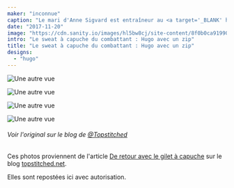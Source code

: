 ```yaml
---
maker: "inconnue"
caption: "Le mari d'Anne Sigvard est entraîneur au <a target='_BLANK' href='http://fighter.org'/>club de boxe locale</a>. D'où le nom de sweat à capuche de combattant"
date: "2017-11-20"
image: "https://cdn.sanity.io/images/hl5bw8cj/site-content/8f0b0ca919900145250b0af08401775198623eda-1001x1500.jpg"
intro: "Le sweat à capuche du combattant : Hugo avec un zip"
title: "Le sweat à capuche du combattant : Hugo avec un zip"
designs:
  - "hugo"
---
```


![Une autre vue](https://posts.freesewing.org/uploads/fighter_hoodie_1_69359b6e7d.jpg "Une autre vue")

![Une autre vue](https://posts.freesewing.org/uploads/fighter_hoodie_2_c74c303646.jpg)

![Une autre vue](https://posts.freesewing.org/uploads/fighter_hoodie_3_f8766d848b.jpg)

![Une autre vue](https://posts.freesewing.org/uploads/fighter_hoodie_4_881e549c9b.jpg)

<Note>

###### Voir l'original sur le blog de [@Topstitched](/users/Topstitched)
Ces photos proviennent de l'article [De retour avec le gilet à capuche](http://www.topstitched.net/?p=1431) 
 sur le blog [topstitched.net](http://www.topstitched.net/).

Elles sont repostées ici avec autorisation.

</Note>
